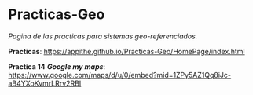 # Practicas-Geo

_Pagina de las practicas para sistemas geo-referenciados._

**Practicas**: https://appithe.github.io/Practicas-Geo/HomePage/index.html

**Practica 14**
***Google my maps***: https://www.google.com/maps/d/u/0/embed?mid=1ZPy5AZ1Qq8iJc-aB4YXoKvmrLRrv2RBI
